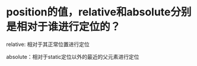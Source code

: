 # position的值，relative和absolute分别是相对于谁进行定位的？

relative: 相对于其正常位置进行定位

absolute：相对于static定位以外的最近的父元素进行定位


